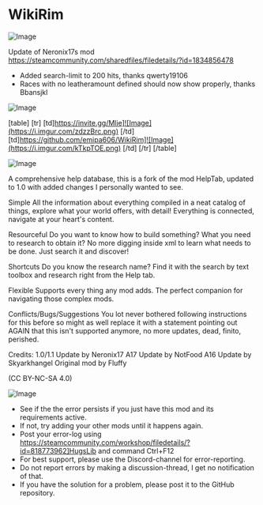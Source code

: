 # WikiRim

![Image](https://i.imgur.com/WAEzk68.png)

Update of Neronix17s mod
https://steamcommunity.com/sharedfiles/filedetails/?id=1834856478

- Added search-limit to 200 hits, thanks qwerty19106
- Races with no leatheramount defined should now show properly, thanks Bbansjkl

![Image](https://i.imgur.com/7Gzt3Rg.png)


[table]
	[tr]
		[td]https://invite.gg/Mlie]![Image](https://i.imgur.com/zdzzBrc.png)
[/td]
		[td]https://github.com/emipa606/WikiRim]![Image](https://i.imgur.com/kTkpTOE.png)
[/td]
	[/tr]
[/table]
	
![Image](https://i.imgur.com/NOW7jU1.png)


A comprehensive help database, this is a fork of the mod HelpTab, updated to 1.0 with added changes I personally wanted to see.

Simple
All the information about everything compiled in a neat catalog of things, explore what your world offers, with detail! Everything is connected, navigate at your heart&apos;s content.

Resourceful
Do you want to know how to build something? What you need to research to obtain it? No more digging inside xml to learn what needs to be done. Just search it and discover!

Shortcuts
Do you know the research name? Find it with the search by text toolbox and research right from the Help tab.

Flexible
Supports every thing any mod adds. The perfect companion for navigating those complex mods.

Conflicts/Bugs/Suggestions
You lot never bothered following instructions for this before so might as well replace it with a statement pointing out AGAIN that this isn&apos;t supported anymore, no more updates, dead, finito, perished.

Credits:
1.0/1.1 Update by Neronix17
A17 Update by NotFood
A16 Update by Skyarkhangel
Original mod by Fluffy

(CC BY-NC-SA 4.0)


![Image](https://i.imgur.com/Rs6T6cr.png)



-  See if the the error persists if you just have this mod and its requirements active.
-  If not, try adding your other mods until it happens again.
-  Post your error-log using https://steamcommunity.com/workshop/filedetails/?id=818773962]HugsLib and command Ctrl+F12
-  For best support, please use the Discord-channel for error-reporting.
-  Do not report errors by making a discussion-thread, I get no notification of that.
-  If you have the solution for a problem, please post it to the GitHub repository.




